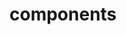 <!-- Space: Projects -->
<!-- Parent: TerraformAwsS3Bucket -->
<!-- Title: Components TerraformAwsS3Bucket -->

<!-- Label: TerraformAwsS3Bucket -->
<!-- Label: Project -->
<!-- Label: Components -->
<!-- Include: disclaimer.md -->
<!-- Include: ac:toc -->

# components

